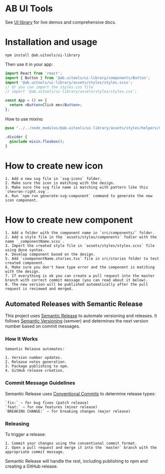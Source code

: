 # AB UI Tools

See [UI library]([https://github.com/uilibrarydev/uilibrary]) for live demos and comprehensive docs.

# Installation and usage
```
npm install @ab.uitools/ui-library
```

Then use it in your app:
```jsx
import React from 'react';
import { Button } from '@ab.uitools/ui-library/components/Button';
import '@ab.uitools/ui-library/assets/styles/styles.scss'; 
// Or you can import the styles.css file
// import '@ab.uitools/ui-library/assets/styles/styles.css';

const App = () => {
  return <Button>Click me</Button>;
};
```

How to use mixins:

```scss
@use "../../node_modules/@ab.uitools/ui-library/assets/styles/helpers/mixin";

.divider {
  @include mixin.flexbox();
}
```

# How to create new icon
    1. Add a new svg file in `svg-icons` folder.
    2. Make sure the icon is matching with the design.
    3. Make sure the svg file name is matching with pattern like this `chevron-right.svg`.
    4. Run `npm run generate-svg-component` command to generate the new icon component.

# How to create new component
    1. Add a folder with the component name in `src/components/` folder.
    2. Add a style file in the `assets/styles/components` fodler with the name `_componentName.scss`.
    3. Import the created style file in `assets/styles/styles.scss` file using @use syntax.
    4. Develop component based on the design.
    5. Add `coomponentName.stories.tsx` file in src/stories folder to test created component.
    6. Make sure you don't have type error and the component is matching with the design.
    7. If everything is ok you can create a pull request into the master branch with correct commit message (you can read about it below).
    8. The new version will be published automatically after the pull request is reviewed and merged.

## Automated Releases with Semantic Release

This project uses [Semantic Release](https://semantic-release.gitbook.io/semantic-release/) to automate versioning and releases. It follows [Semantic Versioning](https://semver.org/) (semver) and determines the next version number based on commit messages.

### How It Works

    Semantic Release automates:

    1. Version number updates.
    2. Release notes generation.
    3. Package publishing to npm.
    4. GitHub release creation.

### Commit Message Guidelines

Semantic Release uses [Conventional Commits](https://www.conventionalcommits.org/en/v1.0.0/) to determine release types:

    `fix:` – for bug fixes (patch release)
    `feat:` – for new features (minor release)
    `BREAKING CHANGE:` – for breaking changes (major release)

### Releasing

To trigger a release:

    1. Commit your changes using the conventional commit format.
    2. Open a pull request and merge it into the `master` branch with the appropriate commit message.

Semantic Release will handle the rest, including publishing to npm and creating a GitHub release.
